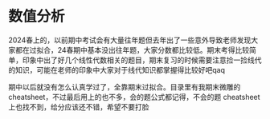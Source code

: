 # 数值分析

2024春上的，以前期中考试会有大量往年题但去年出了一些意外导致老师发现大家都在过拟合，24春期中基本没出往年题，大家分数都比较低。期末考得比较简单，印象中出了好几个线性代数相关的题目，期末复习的时候需要注意捡一捡线代的知识，可能在老师的印象中大家对于线代知识都掌握得比较好吧qaq

期中以后就没有怎么认真学过了，全靠期末过拟合。目录里有我期末微雕的 cheatsheet，不过最后用上的也不多，会的题公式都记得，不会的题 cheatsheet 上也找不到，给分应该还不错，希望不要打脸



